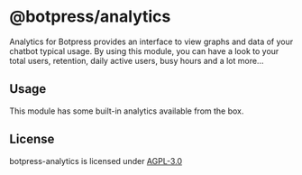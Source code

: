 # @botpress/analytics

Analytics for Botpress provides an interface to view graphs and data of your chatbot typical usage. By using this module, you can have a look to your total users, retention, daily active users, busy hours and a lot more...

## Usage

This module has some built-in analytics available from the box.

## License

botpress-analytics is licensed under [AGPL-3.0](/LICENSE)
